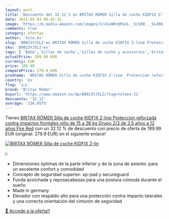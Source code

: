 ```yaml
---
layout: post
title: 'Descuento del 32.12 % en BRITAX RÖMER Silla de coche KIDFIX Z-lin'
date: 2021-05-03 06:45:31
image: 'https://m.media-amazon.com/images/I/41vWK+QPmJL._SL500_._SL400_.jpg'
comments: true
category: ofertas
author: 'tole.es'
slug: 'B0823YJ5LZ-es BRITAX RÖMER Silla de coche KIDFIX Z-line Protección...'
sku: 'B0823YJ5LZ-es'
tags: [ 'Bebé','Sillas de coche','Sillas de coche y accesorios','britax römer','coche','de','römer','silla', ]
actualPrice: 189.99 EUR
currency: EUR
price: 189.99
comparePrice: 279.9 EUR
prodname: 'BRITAX RÖMER Silla de coche KIDFIX Z-line  Protección reforzada contra impactos frontales  niño de 15 a 36 kg  Grupo 2/3  de 3.5 años a 12 años  Fire Red'
country: 'es'
flag: '🇪🇸'
brand: 'Britax Römer'
buyurl: 'https://www.amazon.es/dp/B0823YJ5LZ/?tag=tolees-21'
descuento: '32.12'
average: '236.0575'
---
```


Tienes [BRITAX RÖMER Silla de coche KIDFIX Z-line  Protección reforzada contra impactos frontales  niño de 15 a 36 kg  Grupo 2/3  de 3.5 años a 12 años  Fire Red](https://www.amazon.es/dp/B0823YJ5LZ/?tag=tolees-21) con un 32.12 % de descuento con precio de oferta de 189.99 EUR (original: 279.9 EUR) en el siguiente enlace!

[![BRITAX RÖMER Silla de coche KIDFIX Z-lin](https://m.media-amazon.com/images/I/41vWK+QPmJL._SL500_._SL400_.jpg)](https://www.amazon.es/dp/B0823YJ5LZ/?tag=tolees-21)

ℹ️:

- Dimensiones óptimas de la parte inferior y de la zona de asiento: para un excelente confort y comodidad
- Concepto de seguridad superior: xp-pad y secureguard
- Funda acolchada y reposacabezas para una postura cómoda durante el sueño
- Made in germany
- Elevador con respaldo alto para una protección contra impacto laterales y una correcta orientación del cinturón de seguridad

[🛒 Accede a la oferta!!](https://www.amazon.es/dp/B0823YJ5LZ/?tag=tolees-21)
